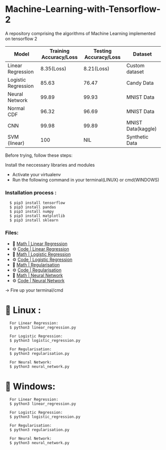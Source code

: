 # Machine-Learning-with-Tensorflow-2
A repository comprising the algorithms of Machine Learning 
implemented on tensorflow 2

| Model               	| Training Accuracy/Loss 	| Testing Accuracy/Loss 	| Dataset        	|
|---------------------	|------------------------	|-----------------------	|----------------	|
| Linear Regression   	| 8.35(Loss)             	| 8.21(Loss)            	| Custom dataset 	|
| Logistic Regression 	| 85.63                  	| 76.47                 	| Candy Data     	|
| Neural Network      	| 99.89                  	| 99.93                 	| MNIST Data     	|
| Normal CDF          	| 96.32                  	| 96.69                 	| MNIST Data     	|
| CNN                 	| 99.98                  	| 99.89                 	| MNIST Data(kaggle)|
| SVM (linear)          | 100                     | NIL                     | Synthetic Data  |

Before trying, follow these steps:

  Install the neccessary libraries and modules
   - Activate your virtualenv
   - Run the following command in your terminal(LINUX) or cmd(WINDOWS)
 
  ###  Installation process :     
  
      $ pip3 install tensorflow
      $ pip3 install pandas
      $ pip3 install numpy
      $ pip3 install matplotlib
      $ pip3 install sklearn
      
  ### Files:
   - 📗 [Math | Linear Regression](machine_learning/docs/linear_regression.pdf)
   - ⚙️ [Code | Linear Regression](machine_learning/linear_regression.py)
   - 📗 [Math | Logistic Regression](machine_learning/docs/logistic_regression.pdf)
   - ⚙️ [Code | Logistic Regression](machine_learning/logistic_regression.py)
   - 📗 [Math | Regularisation](machine_learning/docs/regularisation.pdf)
   - ⚙️ [Code | Regularisation](machine_learning/regularisation.py)
   - 📗 [Math | Neural Network](machine_learning/docs/neural_network.pdf) 
   - ⚙️ [Code | Neural Network](machine_learning/neural_network.py)
  
  -> Fire up your terminal/cmd
   
   # 🤖 Linux :
      
      For Linear Regression:
      $ python3 linear_regression.py
      
      For Logistic Regression:
      $ python3 logistic_regression.py
     
      For Regularisation:
      $ python3 regularisation.py
      
      For Neural Network:
      $ python3 neural_network.py
  
  
  # 🤖 Windows:
  
      For Linear Regression:
      $ python3 linear_regression.py
      
      For Logistic Regression:
      $ python3 logistic_regression.py
      
      For Regularisation:
      $ python3 regularisation.py
      
      For Neural Network:
      $ python3 neural_network.py
      
